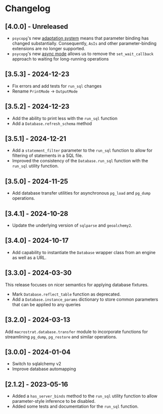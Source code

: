 # Changelog

## [4.0.0] - Unreleased

- `psycopg`'s
  new [adaptation system](https://www.psycopg.org/psycopg3/docs/advanced/adapt.html)
  means that parameter
  binding has changed substantially. Consequently, `AsIs` and other
  parameter-binding extensions are no longer supported.
- `psycopg`'s
  new [async mode](https://www.psycopg.org/psycopg3/docs/advanced/async.html#interrupting-async-operations)
  allows us to remove the `set_wait_callback` approach to waiting for
  long-running operations

## [3.5.3] - 2024-12-23

- Fix errors and add tests for `run_sql` changes
- Rename `PrintMode` -> `OutputMode`

## [3.5.2] - 2024-12-23

- Add the ability to print less with the `run_sql` function
- Add a `Database.refresh_schema` method

## [3.5.1] - 2024-12-21

- Add a `statement_filter` parameter to the `run_sql` function to allow for
  filtering of statements in a SQL file.
- Improved the consistency of the `Database.run_sql` function with the `run_sql`
  utility function.

## [3.5.0] - 2024-11-25

- Add database transfer utilities for asynchronous `pg_load` and `pg_dump`
  operations.

## [3.4.1] - 2024-10-28

- Update the underlying version of `sqlparse` and `geoalchemy2`.

## [3.4.0] - 2024-10-17

- Add capability to instantiate the `Database` wrapper class from an engine as
  well as a URL.

## [3.3.0] - 2024-03-30

This release focuses on nicer semantics for applying database fixtures.

- Mark `Database.reflect_table` function as deprecated.
- Add a `Database.instance_params` dictionary to store common parameters that
  can be applied to any queries

## [3.2.0] - 2024-03-13

Add `macrostrat.database.transfer` module to incorporate functions for
streamlining `pg_dump`, `pg_restore` and similar operations.

## [3.0.0] - 2024-01-04

- Switch to sqlalchemy v2
- Improve database automapping

## [2.1.2] - 2023-05-16

- Added a `has_server_binds` method to the `run_sql` utility function to allow
  parameter-style inference to be disabled.
- Added some tests and documentation for the `run_sql` function.
